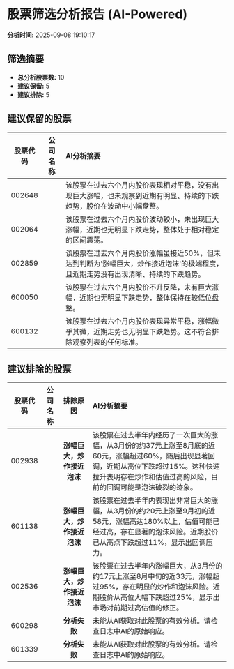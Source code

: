 # 股票筛选分析报告 (AI-Powered)

**分析时间:** 2025-09-08 19:10:17

## 筛选摘要

- **总分析股票数:** 10
- **建议保留:** 5
- **建议排除:** 5

## 建议保留的股票

| 股票代码 | 公司名称 | AI分析摘要 |
|:---:|:---:|:---|
| 002648 |  | 该股票在过去六个月内股价表现相对平稳，没有出现巨大涨幅，也未观察到近期有明显、持续的下跌趋势，股价在波动中小幅盘整。 |
| 002064 |  | 该股票在过去六个月内股价波动较小，未出现巨大涨幅，近期也无明显下跌走势，整体处于相对稳定的区间震荡。 |
| 002859 |  | 该股票在过去六个月内股价涨幅虽接近50%，但未达到判断为'涨幅巨大，炒作接近泡沫'的极端程度，且近期走势没有出现清晰、持续的下跌趋势。 |
| 600050 |  | 该股票在过去六个月内股价不升反降，未有巨大涨幅，近期也无明显下跌走势，整体保持在较低位盘整。 |
| 600132 |  | 该股票在过去六个月内股价表现异常平稳，涨幅微乎其微，近期走势也无明显下跌趋势。这不符合排除观察列表的任何标准。 |

## 建议排除的股票

| 股票代码 | 公司名称 | 排除原因 | AI分析摘要 |
|:---:|:---:|:---:|:---|
| 002938 |  | **涨幅巨大，炒作接近泡沫** | 该股票在过去半年内经历了一次巨大的涨幅，从3月份的约37元上涨至8月底的近60元，涨幅超过60%，随后出现显著回调，近期从高位下跌超过15%。这种快速拉升表明存在炒作和估值过高的风险，目前的回调可能是泡沫破裂的迹象。 |
| 601138 |  | **涨幅巨大，炒作接近泡沫** | 该股票在过去半年内表现出非常巨大的涨幅，从3月份的约20元上涨至9月初的近58元，涨幅高达180%以上，估值可能已经过高，存在显著的泡沫风险。近期股价已从高点下跌超过11%，显示出回调压力。 |
| 002536 |  | **涨幅巨大，炒作接近泡沫** | 该股票在过去半年内涨幅巨大，从3月份的约17元上涨至8月中旬的近33元，涨幅超过95%，存在明显的炒作和泡沫风险。近期股价从高位大幅下跌超过25%，显示出市场对前期过高估值的修正。 |
| 600298 |  | **分析失败** | 未能从AI获取对此股票的有效分析。请检查日志中AI的原始响应。 |
| 601339 |  | **分析失败** | 未能从AI获取对此股票的有效分析。请检查日志中AI的原始响应。 |
